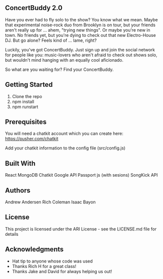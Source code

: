 
## ConcertBuddy 2.0
Have you ever had to fly solo to the show? You know what we mean. Maybe that experimental noise-rock duo from Brooklyn is on tour, but your friends aren't really up for ... ahem, "trying new things". Or maybe you're new in town. No friends yet, but you're dying to check out that new Electro-House DJ. But go alone? Feels kind of ... lame, right?

Luckily, you've got ConcertBuddy. Just sign up and join the social network for people like you: music-lovers who aren't afraid to check out shows solo, but wouldn't mind hanging with an equally cool aficionado.

So what are you waiting for? Find your ConcertBuddy.

## Getting Started
1. Clone the repo
2. npm install
3. npm runstart

## Prerequisites
You will need a chatkit account which you can create here: https://pusher.com/chatkit

Add your chatkit information to the config file (src/config.js)

## Built With
React
MongoDB
Chatkit
Google API
Passport js (with sesions)
SongKick API


## Authors
Andrew Andersen
Rich Coleman
Isaac Bayon

## License
This project is licensed under the ARI License - see the LICENSE.md file for details

## Acknowledgments
* Hat tip to anyone whose code was used
* Thanks Rich H for a great class!
* Thanks Jake and David for always helping us out!